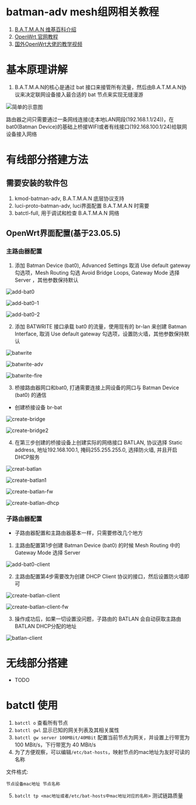 # batman-adv mesh组网相关教程
1. [B.A.T.M.A.N 维基百科介绍](https://en.wikipedia.org/wiki/B.A.T.M.A.N.) 
2. [OpenWrt 官网教程](https://openwrt.org/docs/guide-user/network/wifi/mesh/batman)
3. [国外OpenWrt大佬的教学视频](https://youtu.be/t4A0kfg2olo?si=24e6wxmG9ScBbj1J)

# 基本原理讲解
1. B.A.T.M.A.N的核心是通过 bat 接口来接管所有流量，然后由B.A.T.M.A.N协议来决定联网设备接入最合适的 bat 节点来实现无缝漫游

![简单的示意图](./image/batman-adv.jpg)

路由器之间只需要通过一条网线连接(走本地LAN网段(192.168.1.1/24))，在bat0(Batman Device)的基础上桥接WIFI或者有线接口(192.168.100.1/24)给联网设备接入网络

# 有线部分搭建方法
## 需要安装的软件包
1. kmod-batman-adv, B.A.T.M.A.N 底层协议支持
2. luci-proto-batman-adv, luci界面配置 B.A.T.M.A.N 时需要
3. batctl-full, 用于调试和检查 B.A.T.M.A.N 网络

## OpenWrt界面配置(基于23.05.5)
### 主路由器配置
1. 添加 Batman Device (bat0), Advanced Settings 取消 Use default gateway 勾选项，Mesh Routing 勾选 Avoid Bridge Loops, Gateway Mode 选择 Server ，其他参数保持默认

![add-bat0](./image/add-bat0.jpg)

![add-bat0-1](./image//add-bat0-1.jpg)

![add-bat0-2](./image/add-bat-server.jpg)

2. 添加 BATWRITE 接口承载 bat0 的流量，使用现有的 br-lan 来创建 Batman Interface, 取消 Use default gateway 勾选项，设置防火墙，其他参数保持默认

![batwrite](./image/batwrite.jpg)

![batwrite-adv](./image/batwrite-adv.jpg)

![batwrite-fire](./image/batwrite-fire.jpg)

3. 桥接路由器网口和bat0, 打通需要连接上网设备的网口与 Batman Device (bat0) 的通信
* 创建桥接设备 br-bat

![create-bridge](./image/create-bridge.jpg)

![create-bridge2](./image/create-bridge1.jpg)

4. 在第三步创建的桥接设备上创建实际的网络接口 BATLAN, 协议选择 Static address, 地址192.168.100.1, 掩码255.255.255.0, 选择防火墙, 并且开启DHCP服务

![creat-batlan](./image/creat-batlan.jpg)

![create-batlan1](./image/creat-batlan1.jpg)

![create-batlan-fw](./image/creat-batlan-fw.jpg)

![create-batlan-dhcp](./image/creat-batlan-dhcp.jpg)

### 子路由器配置
* 子路由器配置和主路由器基本一样，只需要修改几个地方
1. 主路由配置第1步创建 Batman Device (bat0) 的时候 Mesh Routing 中的 Gateway Mode 选择 Server

![add-bat0-client](./image/add-bat-client.jpg)

2. 主路由配置第4步需要改为创建 DHCP Client 协议的接口，然后设置防火墙即可

![create-batlan-client](./image/creat-batlan-client.jpg)

![create-batlan-client-fw](./image/creat-batlan-client-fw.jpg)

3. 操作成功后，如果一切设置没问题，子路由的 BATLAN 会自动获取主路由BATLAN DHCP分配的地址

![batlan-client](./image/batlan-client.jpg)

# 无线部分搭建
* TODO


# batctl 使用
1. `batctl o` 查看所有节点
2. `batctl gwl` 显示已知的网关列表及其相关属性
3. `batctl gw server 100MBit/40MBit` 配置当前节点为网关，并设置上行带宽为 100 MBit/s，下行带宽为 40 MBit/s
4. 为了方便观察，可以编辑`/etc/bat-hosts`，映射节点的mac地址为友好可读的名称

文件格式:

```
节点设备mac地址 节点名称
```
5. `batclt tp <mac地址或者/etc/bat-hosts中mac地址对应的名称>` 测试链路质量